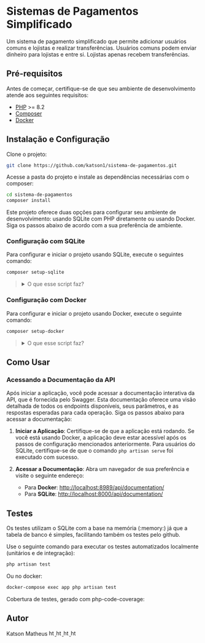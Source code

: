 # Sistemas de Pagamentos Simplificado

Um sistema de pagamento simplificado que permite adicionar usuários comuns e lojistas e realizar transferências. Usuários comuns podem enviar dinheiro para lojistas e entre si. Lojistas apenas recebem transferências.

## Pré-requisitos

Antes de começar, certifique-se de que seu ambiente de desenvolvimento atende aos seguintes requisitos:

- [PHP](https://www.php.net/downloads.php) >= 8.2
- [Composer](https://getcomposer.org/)
- [Docker](https://www.docker.com/get-started/)

## Instalação e Configuração

Clone o projeto:
```bash
git clone https://github.com/katson1/sistema-de-pagamentos.git
```

Acesse a pasta do projeto e instale as dependências necessárias com o composer:
```bash
cd sistema-de-pagamentos
composer install
```

Este projeto oferece duas opções para configurar seu ambiente de desenvolvimento: usando SQLite com PHP diretamente ou usando Docker. Siga os passos abaixo de acordo com a sua preferência de ambiente.

### Configuração com SQLite

Para configurar e iniciar o projeto usando SQLite, execute o seguintes comando:
``` bash
composer setup-sqlite
```
<blockquote> 
<details>
  <summary> O que esse script faz? </summary>
   
    Copia o arquivo .env.example para .env, configurando as variáveis de ambiente padrão.
    Gera uma chave de aplicativo única usando php artisan key:generate.
    Verifica se o arquivo database/database.sqlite existe, e cria um se não existir.
    Executa as migrações do banco de dados com php artisan migrate.
    Inicia o servidor de desenvolvimento local com php artisan serve.
</details>
</blockquote>


### Configuração com Docker
Para configurar e iniciar o projeto usando Docker, execute o seguinte comando:
```bash
composer setup-docker
```
<blockquote> 
<details>
  <summary> O que esse script faz? </summary>
   
    Copia o arquivo .env.example.docker para .env, configurando as variáveis de ambiente para uso com Docker.
    Constrói e inicia os contêineres Docker com docker-compose up --build -d.
    Gera uma chave de aplicativo única usando php artisan key:generate.
    Executa as migrações do banco de dados dentro do contêiner app com docker-compose exec app php artisan migrate.
</details>
</blockquote>

## Como Usar
### Acessando a Documentação da API

Após iniciar a aplicação, você pode acessar a documentação interativa da API, que é fornecida pelo Swagger. Esta documentação oferece uma visão detalhada de todos os endpoints disponíveis, seus parâmetros, e as respostas esperadas para cada operação. Siga os passos abaixo para acessar a documentação:

1. **Iniciar a Aplicação**: Certifique-se de que a aplicação está rodando. Se você está usando Docker, a aplicação deve estar acessível após os passos de configuração mencionados anteriormente. Para usuários do SQLite, certifique-se de que o comando `php artisan serve` foi executado com sucesso.

2. **Acessar a Documentação**: Abra um navegador de sua preferência e visite o seguinte endereço:
   - Para **Docker**: [http://localhost:8989/api/documentation/](http://localhost:8989/api/documentation/)
   - Para **SQLite**: [http://localhost:8000/api/documentation/](http://localhost:8000/api/documentation/)

## Testes
Os testes utilizam o SQLite com a base na memória (:memory:) já que a tabela de banco é simples, facilitando também os testes pelo github.

Use o seguinte comando para executar os testes automatizados localmente (unitários e de integração):
```bash
php artisan test
```
Ou no docker:
```bash
docker-compose exec app php artisan test
```
Cobertura de testes, gerado com php-code-coverage:

## Autor
<div align="left">
  <div>
    Katson Matheus
    <a href="https://github.com/katson1">
      <img src="https://skillicons.dev/icons?i=github" alt="html" height="15" />
    </a>
    <a href="https://discordapp.com/users/210789016675549184">
      <img src="https://skillicons.dev/icons?i=discord" alt="html" height="15"/>
    </a>
    <a href="https://www.linkedin.com/in/katsonmatheus/">
      <img src="https://skillicons.dev/icons?i=linkedin" alt="html" height="15"/>
    </a>
    <a href="mailto:katson.alves@ccc.ufcg.edu.br">
      <img src="https://skillicons.dev/icons?i=gmail" alt="html" height="15"/>
    </a>
  </div>
</div>
